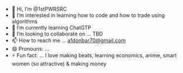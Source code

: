- 👋 Hi, I’m @1stPWRSRC
- 👀 I’m interested in learning how to code and how to trade using algorithms 
- 🌱 I’m currently learning ChatGTP
- 💞️ I’m looking to collaborate on ... TBD
- 📫 How to reach me ... a1donbar70@gmail.com 
- 😄 Pronouns: ... 
- ⚡ Fun fact: ... I love making beats, learning economics, anime, smart women (so attractive) & making money

<!---
1stPWRSRC/1stPWRSRC is a ✨ special ✨ repository because its `README.md` (this file) appears on your GitHub profile.
You can click the Preview link to take a look at your changes.
--->
